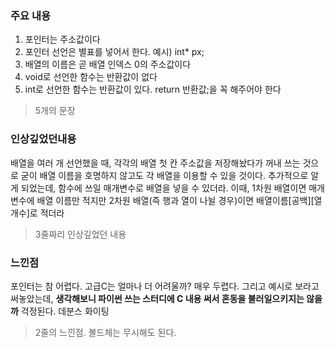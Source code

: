 ### 주요 내용
1. 포인터는 주소값이다
2. 포인터 선언은 별표를 넣어서 한다. 예시) int* px;
3. 배열의 이름은 곧 배열 인덱스 0의 주소값이다
4. void로 선언한 함수는 반환값이 없다
5. int로 선언한 함수는 반환값이 있다. return 반환값;을 꼭 해주어야 한다

> 5개의 문장

### 인상깊었던내용
배열을 여러 개 선언했을 때, 각각의 배열 첫 칸 주소값을 저장해놨다가 꺼내 쓰는 것으로
굳이 배열 이름을 호명하지 않고도 각 배열을 이용할 수 있을 것이다.
추가적으로 알게 되었는데, 함수에 쓰일 매개변수로 배열을 넣을 수 있더라.
이때, 1차원 배열이면 매개변수에 배열 이름만 적지만
2차원 배열(즉 행과 열이 나뉠 경우)이면 배열이름[공백][열 개수]로 적더라

> 3줄짜리 인상깊었던 내용

### 느낀점
포인터는 참 어렵다. 고급C는 얼마나 더 어려울까? 매우 두렵다.
그리고 예시로 보라고 써놓았는데, **생각해보니 파이썬 쓰는 스터디에 C 내용 써서 혼동을 불러일으키지는 않을까** 걱정된다. 데분스 화이팅

> 2줄의 느낀점. 볼드체는 무시해도 된다.

